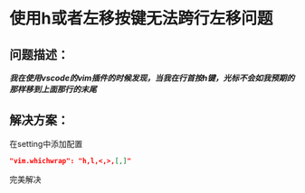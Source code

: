 # 使用h或者左移按键无法跨行左移问题
## 问题描述：
***我在使用vscode的vim插件的时候发现，当我在行首按h键，光标不会如我预期的那样移到上面那行的末尾***
## 解决方案：
在setting中添加配置
```json
"vim.whichwrap": "h,l,<,>,[,]"
```
完美解决